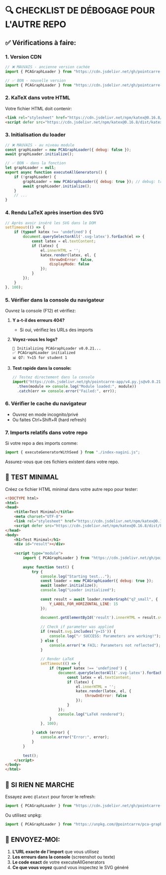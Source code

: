 # 🔍 CHECKLIST DE DÉBOGAGE POUR L'AUTRE REPO

## ✅ Vérifications à faire:

### 1. **Version CDN**
```javascript
// ❌ MAUVAIS - ancienne version cachée
import { PCAGraphLoader } from "https://cdn.jsdelivr.net/gh/pointcarre-app/v4.py.js@v0.0.20-unstable/scenery/packaged/PCAGraphLoader.js";

// ✅ BON - nouvelle version
import { PCAGraphLoader } from "https://cdn.jsdelivr.net/gh/pointcarre-app/v4.py.js@v0.0.21-unstable/scenery/packaged/PCAGraphLoader.js";
```

### 2. **KaTeX dans votre HTML**
Votre fichier HTML doit contenir:
```html
<link rel="stylesheet" href="https://cdn.jsdelivr.net/npm/katex@0.16.8/dist/katex.min.css">
<script defer src="https://cdn.jsdelivr.net/npm/katex@0.16.8/dist/katex.min.js"></script>
```

### 3. **Initialisation du loader**
```javascript
// ❌ MAUVAIS - au niveau module
const graphLoader = new PCAGraphLoader({ debug: false });
await graphLoader.initialize();

// ✅ BON - dans la fonction
let graphLoader = null;
export async function executeAllGenerators() {
    if (!graphLoader) {
        graphLoader = new PCAGraphLoader({ debug: true }); // debug: true pour voir les logs
        await graphLoader.initialize();
    }
    // ...
}
```

### 4. **Rendu LaTeX après insertion des SVG**
```javascript
// Après avoir inséré les SVG dans le DOM
setTimeout(() => {
    if (typeof katex !== 'undefined') {
        document.querySelectorAll('.svg-latex').forEach(el => {
            const latex = el.textContent;
            if (latex) {
                el.innerHTML = '';
                katex.render(latex, el, {
                    throwOnError: false,
                    displayMode: false
                });
            }
        });
    }
}, 100);
```

### 5. **Vérifier dans la console du navigateur**

Ouvrez la console (F12) et vérifiez:

1. **Y a-t-il des erreurs 404?**
   - Si oui, vérifiez les URLs des imports

2. **Voyez-vous les logs?**
   ```
   🚀 Initializing PCAGraphLoader v0.0.21...
   ✅ PCAGraphLoader initialized
   📊 Q7: Y=15 for student 1
   ```

3. **Test rapide dans la console:**
   ```javascript
   // Testez directement dans la console
   import("https://cdn.jsdelivr.net/gh/pointcarre-app/v4.py.js@v0.0.21-unstable/scenery/packaged/PCAGraphLoader.js")
     .then(module => console.log("Module loaded:", module))
     .catch(err => console.error("Failed:", err));
   ```

### 6. **Vérifier le cache du navigateur**
- Ouvrez en mode incognito/privé
- Ou faites Ctrl+Shift+R (hard refresh)

### 7. **Imports relatifs dans votre repo**
Si votre repo a des imports comme:
```javascript
import { executeGeneratorWithSeed } from "./index-nagini.js";
```
Assurez-vous que ces fichiers existent dans votre repo.

## 🧪 TEST MINIMAL

Créez ce fichier HTML minimal dans votre autre repo pour tester:

```html
<!DOCTYPE html>
<html>
<head>
    <title>Test Minimal</title>
    <meta charset="UTF-8">
    <link rel="stylesheet" href="https://cdn.jsdelivr.net/npm/katex@0.16.8/dist/katex.min.css">
    <script defer src="https://cdn.jsdelivr.net/npm/katex@0.16.8/dist/katex.min.js"></script>
</head>
<body>
    <h1>Test Minimal</h1>
    <div id="result"></div>
    
    <script type="module">
        import { PCAGraphLoader } from "https://cdn.jsdelivr.net/gh/pointcarre-app/v4.py.js@v0.0.21-unstable/scenery/packaged/PCAGraphLoader.js";
        
        async function test() {
            try {
                console.log("Starting test...");
                const loader = new PCAGraphLoader({ debug: true });
                await loader.initialize();
                console.log("Loader initialized");
                
                const result = await loader.renderGraph("q7_small", {
                    Y_LABEL_FOR_HORIZONTAL_LINE: 15
                });
                
                document.getElementById('result').innerHTML = result.svg;
                
                // Check if parameter was applied
                if (result.svg.includes('y=15')) {
                    console.log("✅ SUCCESS: Parameters are working!");
                } else {
                    console.error("❌ FAIL: Parameters not reflected");
                }
                
                // Render LaTeX
                setTimeout(() => {
                    if (typeof katex !== 'undefined') {
                        document.querySelectorAll('.svg-latex').forEach(el => {
                            const latex = el.textContent;
                            if (latex) {
                                el.innerHTML = '';
                                katex.render(latex, el, {
                                    throwOnError: false
                                });
                            }
                        });
                        console.log("LaTeX rendered");
                    }
                }, 100);
                
            } catch (error) {
                console.error("Error:", error);
            }
        }
        
        test();
    </script>
</body>
</html>
```

## 🚨 SI RIEN NE MARCHE

Essayez avec `@latest` pour forcer le refresh:
```javascript
import { PCAGraphLoader } from "https://cdn.jsdelivr.net/gh/pointcarre-app/v4.py.js@latest/scenery/packaged/PCAGraphLoader.js";
```

Ou utilisez unpkg:
```javascript
import { PCAGraphLoader } from "https://unpkg.com/@pointcarre/pca-graph-viz@0.0.21-unstable/scenery/packaged/PCAGraphLoader.js";
```

## 📝 ENVOYEZ-MOI:

1. **L'URL exacte de l'import** que vous utilisez
2. **Les erreurs dans la console** (screenshot ou texte)
3. **Le code exact** de votre executeAllGenerators
4. **Ce que vous voyez** quand vous inspectez le SVG généré
